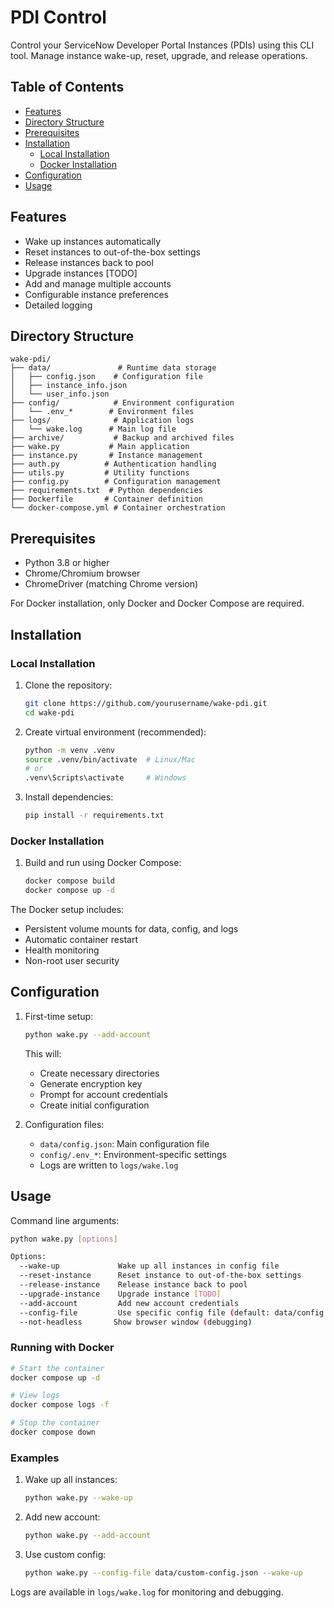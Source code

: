 # PDI Control

Control your ServiceNow Developer Portal Instances (PDIs) using this CLI tool. Manage instance wake-up, reset, upgrade, and release operations.

## Table of Contents

- [Features](#features)
- [Directory Structure](#directory-structure)
- [Prerequisites](#prerequisites)
- [Installation](#installation)
  - [Local Installation](#local-installation)
  - [Docker Installation](#docker-installation)
- [Configuration](#configuration)
- [Usage](#usage)

## Features

- Wake up instances automatically
- Reset instances to out-of-the-box settings
- Release instances back to pool
- Upgrade instances [TODO]
- Add and manage multiple accounts
- Configurable instance preferences
- Detailed logging

## Directory Structure

```
wake-pdi/
├── data/               # Runtime data storage
│   ├── config.json    # Configuration file
│   ├── instance_info.json
│   └── user_info.json
├── config/            # Environment configuration
│   └── .env_*        # Environment files
├── logs/              # Application logs
│   └── wake.log      # Main log file
├── archive/           # Backup and archived files
├── wake.py           # Main application
├── instance.py       # Instance management
├── auth.py          # Authentication handling
├── utils.py         # Utility functions
├── config.py        # Configuration management
├── requirements.txt  # Python dependencies
├── Dockerfile       # Container definition
└── docker-compose.yml # Container orchestration
```

## Prerequisites

- Python 3.8 or higher
- Chrome/Chromium browser
- ChromeDriver (matching Chrome version)

For Docker installation, only Docker and Docker Compose are required.

## Installation

### Local Installation

1. Clone the repository:

   ```bash
   git clone https://github.com/yourusername/wake-pdi.git
   cd wake-pdi
   ```

2. Create virtual environment (recommended):

   ```bash
   python -m venv .venv
   source .venv/bin/activate  # Linux/Mac
   # or
   .venv\Scripts\activate     # Windows
   ```

3. Install dependencies:
   ```bash
   pip install -r requirements.txt
   ```

### Docker Installation

1. Build and run using Docker Compose:
   ```bash
   docker compose build
   docker compose up -d
   ```

The Docker setup includes:

- Persistent volume mounts for data, config, and logs
- Automatic container restart
- Health monitoring
- Non-root user security

## Configuration

1. First-time setup:

   ```bash
   python wake.py --add-account
   ```

   This will:

   - Create necessary directories
   - Generate encryption key
   - Prompt for account credentials
   - Create initial configuration

2. Configuration files:
   - `data/config.json`: Main configuration file
   - `config/.env_*`: Environment-specific settings
   - Logs are written to `logs/wake.log`

## Usage

Command line arguments:

```bash
python wake.py [options]

Options:
  --wake-up             Wake up all instances in config file
  --reset-instance      Reset instance to out-of-the-box settings
  --release-instance    Release instance back to pool
  --upgrade-instance    Upgrade instance [TODO]
  --add-account         Add new account credentials
  --config-file         Use specific config file (default: data/config.json)
  --not-headless       Show browser window (debugging)
```

### Running with Docker

```bash
# Start the container
docker compose up -d

# View logs
docker compose logs -f

# Stop the container
docker compose down
```

### Examples

1. Wake up all instances:

   ```bash
   python wake.py --wake-up
   ```

2. Add new account:

   ```bash
   python wake.py --add-account
   ```

3. Use custom config:
   ```bash
   python wake.py --config-file data/custom-config.json --wake-up
   ```

Logs are available in `logs/wake.log` for monitoring and debugging.
